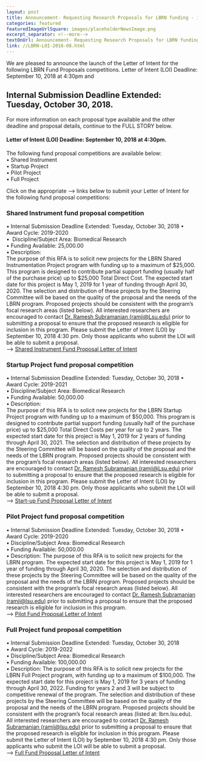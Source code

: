 ```yaml
--- 
layout: post
title: Announcement- Requesting Research Proposals for LBRN funding - Internal Deadline Extended
categories: featured
featuredImageUrlSquare: images/placeholderNewsImage.png
excerpt_separator: <!--more-->
textOnUrl: Announcement- Requesting Research Proposals for LBRN funding
link: //LBRN-LOI-2018-08.html
--- 
```


We are pleased to announce the launch of the Letter of Intent for the following LBRN Fund Proposals competitions. Letter of Intent (LOI) Deadline: September 10, 2018 at 4:30pm and

## Internal Submission Deadline Extended: Tuesday, October 30, 2018.

For more information on each proposal type available and the other deadline and proposal details, continue to the FULL STORY below.

<!--more-->

#### Letter of Intent (LOI) Deadline: September 10, 2018 at 4:30pm.

The following fund proposal competitions are available below:  
  •  Shared Instrument  
  •  Startup Project  
  •  Pilot Project  
  •  Full Project  

Click on the appropriate --> links below to submit your Letter of Intent for the following fund proposal competitions:

### Shared Instrument fund proposal competition

•  Internal Submission Deadline Extended: Tuesday, October 30, 2018
•  Award Cycle: 2019-2020  
•  Discipline/Subject Area: Biomedical Research  
•  Funding Available: 25,000.00  
•  Description:  
 The purpose of this RFA is to solicit new projects for the LBRN Shared Instrumentation Project program with funding up to a maximum of $25,000. This program is designed to contribute partial support funding (usually half of the purchase price) up to $25,000 Total Direct Cost. The expected start date for this project is May 1, 2019 for 1 year of funding through April 30, 2020. The selection and distribution of these projects by the Steering Committee will be based on the quality of the proposal and the needs of the LBRN program. Proposed projects should be consistent with the program’s focal research areas (listed below). All interested researchers are encouraged to contact [Dr. Ramesh Subramanian (ramji@Lsu.edu)](ramji@lsu.edu) prior to submitting a proposal to ensure that the proposed research is eligible for inclusion in this program. Please submit the Letter of Intent (LOI) by September 10, 2018 4:30 pm. Only those applicants who submit the LOI will be able to submit a proposal.  
--> [Shared Instrument Fund Proposal Letter of Intent](http://lbrn.infoready4.com/CompetitionSpace/#competitionDetail/1775654)

### Startup Project fund proposal competition
•  Internal Submission Deadline Extended: Tuesday, October 30, 2018
•  Award Cycle: 2019-2021  
•  Discipline/Subject Area: Biomedical Research  
•  Funding Available: 50,000.00  
•  Description:  
 The purpose of this RFA is to solicit new projects for the LBRN Startup Project program with funding up to a maximum of $50,000. This program is designed to contribute partial support funding (usually half of the purchase price) up to $25,000 Total Direct Costs per year for up to 2 years. The expected start date for this project is May 1, 2019 for 2 years of funding through April 30, 2021. The selection and distribution of these projects by the Steering Committee will be based on the quality of the proposal and the needs of the LBRN program. Proposed projects should be consistent with the program’s focal research areas (listed below). All interested researchers are encouraged to contact [Dr. Ramesh Subramanian (ramji@Lsu.edu)](ramji@lsu.edu) prior to submitting a proposal to ensure that the proposed research is eligible for inclusion in this program. Please submit the Letter of Intent (LOI) by September 10, 2018 4:30 pm. Only those applicants who submit the LOI will be able to submit a proposal.  
--> [Start-up Fund Proposal Letter of Intent](http://lbrn.infoready4.com/CompetitionSpace/#competitionDetail/1775653)  

### Pilot Project fund proposal competition
•  Internal Submission Deadline Extended: Tuesday, October 30, 2018
•  Award Cycle: 2019-2020  
•  Discipline/Subject Area: Biomedical Research  
•  Funding Available: 50,000.00  
•  Description:  The purpose of this RFA is to solicit new projects for the LBRN program. The expected start date for this project is May 1, 2019 for 1 year of funding through April 30, 2020. The selection and distribution of these projects by the Steering Committee will be based on the quality of the proposal and the needs of the LBRN program. Proposed projects should be consistent with the program’s focal research areas (listed below). All interested researchers are encouraged to contact [Dr. Ramesh Subramanian (ramji@lsu.edu)](ramji@lsu.edu) prior to submitting a proposal to ensure that the proposed research is eligible for inclusion in this program.  
--> [Pilot Fund Proposal Letter of Intent](http://lbrn.infoready4.com/CompetitionSpace/#competitionDetail/1775652)  

### Full Project fund proposal competition
•  Internal Submission Deadline Extended: Tuesday, October 30, 2018  
•  Award Cycle: 2019-2022  
•  Discipline/Subject Area: Biomedical Research  
•  Funding Available: 100,000.00  
•  Description:  The purpose of this RFA is to solicit new projects for the LBRN Full Project program, with funding up to a maximum of $100,000. The expected start date for this project is May 1, 2019 for 3 years of funding through April 30, 2022. Funding for years 2 and 3 will be subject to competitive renewal of the program. The selection and distribution of these projects by the Steering Committee will be based on the quality of the proposal and the needs of the LBRN program. Proposed projects should be consistent with the program’s focal research areas (listed at: lbrn.lsu.edu). All interested researchers are encouraged to contact [Dr. Ramesh Subramanian (ramji@lsu.edu)](ramji@lsu.edu) prior to submitting a proposal to ensure that the proposed research is eligible for inclusion in this program. Please submit the Letter of Intent (LOI) by September 10, 2018 4:30 pm. Only those applicants who submit the LOI will be able to submit a proposal.  
--> [Full Fund Proposal Letter of Intent](http://lbrn.infoready4.com/CompetitionSpace/#competitionDetail/1762417)
